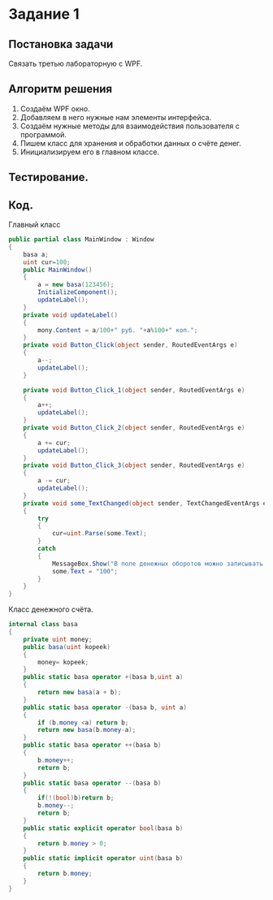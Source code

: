 # Задание 1
## Постановка задачи
Связать третью лабораторную с WPF.
## Алгоритм решения
1. Создаём WPF окно.
2. Добавляем в него нужные нам элементы интерфейса.
3. Создаём нужные методы для взаимодействия пользователя с программой.
4. Пишем класс для хранения и обработки данных о счёте денег.
5. Инициализируем его в главном классе.
## Тестирование.

## Код.
Главный класс
```c#
public partial class MainWindow : Window
{
    basa a;
    uint cur=100;
    public MainWindow()
    {
        a = new basa(123456);
        InitializeComponent();
        updateLabel();
    }
    private void updateLabel()
    {
        mony.Content = a/100+" руб. "+a%100+" коп.";
    }
    private void Button_Click(object sender, RoutedEventArgs e)
    {
        a--;
        updateLabel();
    }

    private void Button_Click_1(object sender, RoutedEventArgs e)
    {
        a++;
        updateLabel();
    }
    private void Button_Click_2(object sender, RoutedEventArgs e)
    {
        a += cur;
        updateLabel();
    }
    private void Button_Click_3(object sender, RoutedEventArgs e)
    {
        a -= cur;
        updateLabel();
    }
    private void some_TextChanged(object sender, TextChangedEventArgs e)
    {
        try
        {
            cur=uint.Parse(some.Text);
        }
        catch
        {
            MessageBox.Show("В поле денежных оборотов можно записывать только целые положительные числа обозначающие копейки","Error#pishikopeyki",MessageBoxButton.OK,MessageBoxImage.Error);
            some.Text = "100";
        }
    }
}
```
Класс денежного счёта.
```C#
internal class basa
{
    private uint money;
    public basa(uint kopeek)
    {
        money= kopeek;
    }
    public static basa operator +(basa b,uint a)
    {
        return new basa(a + b);
    }
    public static basa operator -(basa b, uint a)
    {
        if (b.money <a) return b;
        return new basa(b.money-a);
    }
    public static basa operator ++(basa b)
    {
        b.money++;
        return b;
    }
    public static basa operator --(basa b)
    {
        if(!(bool)b)return b;
        b.money--;
        return b;
    }
    public static explicit operator bool(basa b)
    {
        return b.money > 0;
    }
    public static implicit operator uint(basa b)
    {
        return b.money;
    }
}
```
